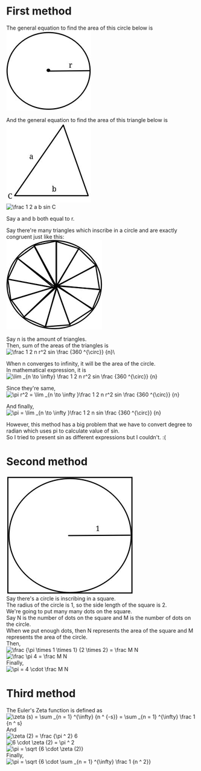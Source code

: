# First method
The general equation to find the area of this circle below is \
![circle](./circle.jpg)

And the general equation to find the area of this triangle below is\
![triangle](./triangle.jpg)\
![\frac 1 2 a b sin C](https://latex.codecogs.com/png.image?\dpi{110}%20\frac%201%202%20a%20b%20sin%20C)

Say a and b both equal to r.

Say there're many triangles which inscribe in a circle and are exactly congruent just like this:\
![triangle inscribing in the circle](./triangles-inscribing-in-circle.jpg)

Say n is the amount of triangles.\
Then, sum of the areas of the triangles is\
![\frac 1 2 n r^2 sin \frac {360 ^{\circ}} {n}](https://latex.codecogs.com/png.image?\dpi{110}%20\frac%201%202%20n%20r^2%20sin%20\frac%20{360%20^{\circ}}%20{n})\


When n converges to infinity, it will be the area of the circle.\
In mathematical expression, it is\
![\lim \_{n \to \infty} \frac 1 2 n r^2 sin \frac {360 ^{\circ}} {n}](https://latex.codecogs.com/png.image?\dpi{110}%20\lim%20_{n%20\to%20\infty}%20\frac%201%202%20n%20r^2%20sin%20\frac%20{360%20^{\circ}}%20{n})

Since they're same,\
![\pi r^2 = \lim \_{n \to \infty }\frac 1 2 n r^2 sin \frac {360 ^{\circ}} {n}](https://latex.codecogs.com/png.image?\dpi{110}%20\pi%20r^2%20=%20\lim%20_{n%20\to%20\infty%20}\frac%201%202%20n%20r^2%20sin%20\frac%20{360%20^{\circ}}%20{n})

And finally,\
![\pi = \lim \_{n \to \infty }\frac 1 2 n sin \frac {360 ^{\circ}} {n}](https://latex.codecogs.com/png.image?\dpi{110}%20\pi%20=%20\lim%20_{n%20\to%20\infty%20}\frac%201%202%20n%20sin%20\frac%20{360%20^{\circ}}%20{n})

However, this method has a big problem that we have to convert degree to radian which uses pi to calculate value of sin.\
So I tried to present sin as different expressions but I couldn't. :(

# Second method
![a circle inscribing in a rectangle](./circle-inscribing-in-square.jpg)\
Say there's a circle is inscribing in a square.\
The radius of the circle is 1, so the side length of the square is 2.\
We're going to put many many dots on the square.\
Say N is the number of dots on the square and M is the number of dots on the circle.\
When we put enough dots, then N represents the area of the square and M represents the area of the circle.\
Then,\
![\frac {\pi \times 1 \times 1} {2 \times 2} = \frac M N](https://latex.codecogs.com/png.image?\dpi{110}%20\frac%20{\pi%20\times%201%20\times%201}%20{2%20\times%202}%20=%20\frac%20M%20N)\
![\frac \pi 4 = \frac M N ](https://latex.codecogs.com/png.image?\dpi{110}%20\frac%20\pi%204%20=%20\frac%20M%20N)\
Finally,\
![\pi = 4 \cdot \frac M N](https://latex.codecogs.com/png.image?\dpi{110}%20\pi%20=%204%20\cdot%20\frac%20M%20N)

# Third method
The Euler's Zeta function is defined as\
![\zeta (s) = \sum _{n = 1} ^{\infty} {n ^ {-s}} = \sum _{n = 1} ^{\infty} \frac 1 {n ^ s}](https://latex.codecogs.com/png.image?\dpi{110}%20\zeta%20(s)%20=%20\sum%20_{n%20=%201}%20^{\infty}%20{n%20^%20{-s}}%20=%20\sum%20_{n%20=%201}%20^{\infty}%20\frac%201%20{n%20^%20s})\
And\
![\zeta (2) = \frac {\pi ^ 2} 6](https://latex.codecogs.com/png.image?\dpi{110}%20\zeta%20(2)%20=%20\frac%20{\pi%20^%202}%206)\
![6 \cdot \zeta (2) = \pi ^ 2](https://latex.codecogs.com/png.image?\dpi{110}%206%20\cdot%20\zeta%20(2)%20=%20\pi%20^%202)\
![\pi = \sqrt {6 \cdot \zeta (2)}](https://latex.codecogs.com/png.image?\dpi{110}%20\pi%20=%20\sqrt%20{6%20\cdot%20\zeta%20(2)})\
Finally,\
![\pi = \sqrt {6 \cdot \sum \_{n = 1} ^{\infty} \frac 1 {n ^ 2}}](https://latex.codecogs.com/png.image?\dpi{110}%20\pi%20=%20\sqrt%20{6%20\cdot%20\sum%20_{n%20=%201}%20^{\infty}%20\frac%201%20{n%20^%202}})

